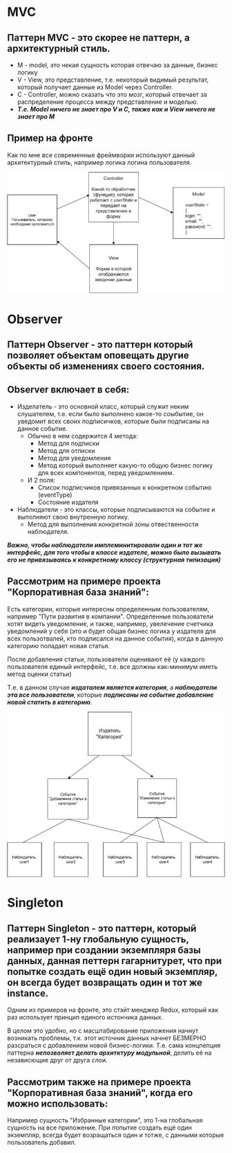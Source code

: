 # MVC

## Паттерн MVC - это скорее не паттерн, а архитектурный стиль. 
* M - model, это некая сущность которая отвечаю за данные, бизнес логику
* V - View, это представление, т.е. некоторый видимый результат, который получает данные из Model через Controller.
* C - Controller, можно сказать что это мозг, который отвечает за распределение процесса между представление и моделью.
* ***Т.е. Model ничего не знает про V и C, также как и View ничего не знает про M***

## Пример на фронте
Как по мне все современные фреймворки используют данный архитектурный стиль, например логика логина пользователя.

![MVC UML](MVC.png)

# Observer

## Паттерн Observer - это паттерн который позволяет объектам оповещать другие объекты об изменениях своего состояния.

## Observer включает в себя:

* Изделатель - это основной класс, который служит неким слушателем, т.е. если было выполнено какое-то соыбытие, он уведомит всех своих подписичков, которые были подписаны на данное событие. 
  - Обычно в нем содержится 4 метода:
    - Метод для подписки
    - Метод для отписки
    - Метод для уведомления
    - Метод который выполняет какую-то общую бизнес логику для всех компонентов, перед уведомлением.
  - И 2 поля:
    - Список подписчиков привязанных к конкретном событию (eventType)
    - Состояние издателя
* Наблюдатели - это классы, которые подписываются на событие и выполняют свою внутренную логику.
  - Метод для выполнения конкретной зоны отвественности наблюдателя.

***Важно, чтобы наблюдатели имплеминитировали один и тот же интерфейс, для того чтобы в классе издателе, можно было вызывать его не привязываясь к конкретному классу (структурная типизация)***

## Рассмотрим на примере проекта "Корпоративная база знаний":

Есть категории, которые интересны определенным пользователям, например "Пути развития в компании". Определенные пользователи хотят видеть уведомление, и также, например, увелечение счетчика уведомлений у себя (это и будет общая бизнес логика у издателя для всех пользотвалей, кто подписался на данное события), когда в данную категорию попадает новая статья.

После добавления статьи, пользователи оценивают её (у каждого пользователя единый интерфейс, т.е. все должны как-минимум иметь метод оценки статьи)

Т.е. в данном случае ***издаталем является категория***, а ***наблюдатели эта все пользователи***, которые ***подписаны на событие добавление новой статить в категорию***.

![Observer UML](Pattern-Observer.png)

# Singleton

## Паттерн Singleton - это паттерн, который реализаует 1-ну глобальную сущность, например при создании экземпляря базы данных, данная петтерн гагарнитурет, что при попытке создать ещё один новый экземпляр, он всегда будет возвращать один и тот же instance.

Одним из примеров на фронте, это стэйт менджер Redux, который как раз использует принцип единого истончика данных. 

В целом это удобно, но с масштабирование приложения начнут возникать проблемы, т.к. этот источник данных начнет БЕЗМЕРНО разсраться с добавлением новой бизнес-логики.
Т.е. сама концпепция паттерна ***непозволяет делать архитктуру модульной***, делить её на независющие друг от друга слои.

## Рассмотрим также на примере проекта "Корпоративная база знаний", когда его можно использовать:

Например сущность "Избранные категории", это 1-на глобальная сущность на все приложение.
При попытке создать ещё один экземпляр, всегда будет возращаться один и тотже, с данными которые пользователь добавил.
